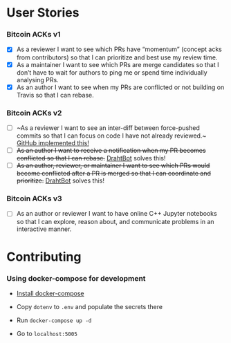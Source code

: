 # User Stories
### Bitcoin ACKs v1 
- [x] As a reviewer I want to see which PRs have “momentum” (concept acks from contributors) so that I can prioritize and best use my review time.
- [x] As a maintainer I want to see which PRs are merge candidates so that I don’t have to wait for authors to ping me or spend time individually analysing PRs.
- [x] As an author I want to see when my PRs are conflicted or not building on Travis so that I can rebase.

### Bitcoin ACKs v2
- [ ] ~As a reviewer I want to see an inter-diff between force-pushed commits so that I can focus on code I have not already reviewed.~ [GitHub implemented this!](https://github.blog/changelog/2018-11-15-force-push-timeline-event/)
- [ ] ~~As an author I want to receive a notification when my PR becomes conflicted so that I can rebase.~~ [DrahtBot](https://github.com/DrahtBot) solves this!
- [ ] ~~As an author, reviewer, or maintainer I want to see which PRs would become conflicted after a PR is merged so that I can coordinate and prioritize.~~  [DrahtBot](https://github.com/DrahtBot) solves this!

### Bitcoin ACKs v3
- [ ] As an author or reviewer I want to have online C++ Jupyter notebooks so that I can explore, reason about, and communicate problems in an interactive manner.



# Contributing


### Using docker-compose for development

- [Install docker-compose](https://docs.docker.com/compose/install/)

- Copy `dotenv` to `.env` and populate the secrets there

- Run `docker-compose up -d`

- Go to `localhost:5005`
